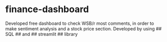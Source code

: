 # finance-dashboard
Developed free dashboard to check WSB/r most comments, in order to make sentiment analysis and a stock price section. Developed by using ## SQL ## and ## streamlit ## library
